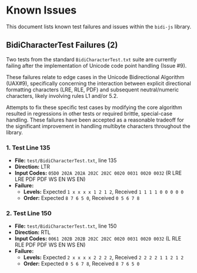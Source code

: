 # Known Issues

This document lists known test failures and issues within the `bidi-js` library.

## BidiCharacterTest Failures (2)

Two tests from the standard `BidiCharacterTest.txt` suite are currently failing after the implementation of Unicode code point handling (Issue #9).

These failures relate to edge cases in the Unicode Bidirectional Algorithm (UAX#9), specifically concerning the interaction between explicit directional formatting characters (LRE, RLE, PDF) and subsequent neutral/numeric characters, likely involving rules L1 and/or 5.2.

Attempts to fix these specific test cases by modifying the core algorithm resulted in regressions in other tests or required brittle, special-case handling. These failures have been accepted as a reasonable tradeoff for the significant improvement in handling multibyte characters throughout the library.

### 1. Test Line 135

- **File:** `test/BidiCharacterTest.txt`, line 135
- **Direction:** LTR
- **Input Codes:** `05D0 202A 202A 202C 202C 0020 0031 0020 0032` (R LRE LRE PDF PDF WS EN WS EN)
- **Failure:**
    - **Levels:** Expected `1 x x x x 1 2 1 2`, Received `1 1 1 1 0 0 0 0 0`
    - **Order:** Expected `8 7 6 5 0`, Received `0 5 6 7 8`

### 2. Test Line 150

- **File:** `test/BidiCharacterTest.txt`, line 150
- **Direction:** RTL
- **Input Codes:** `0061 202B 202B 202C 202C 0020 0031 0020 0032` (L RLE RLE PDF PDF WS EN WS EN)
- **Failure:**
    - **Levels:** Expected `2 x x x x 2 2 2 2`, Received `2 2 2 2 1 1 2 1 2`
    - **Order:** Expected `0 5 6 7 8`, Received `8 7 6 5 0` 